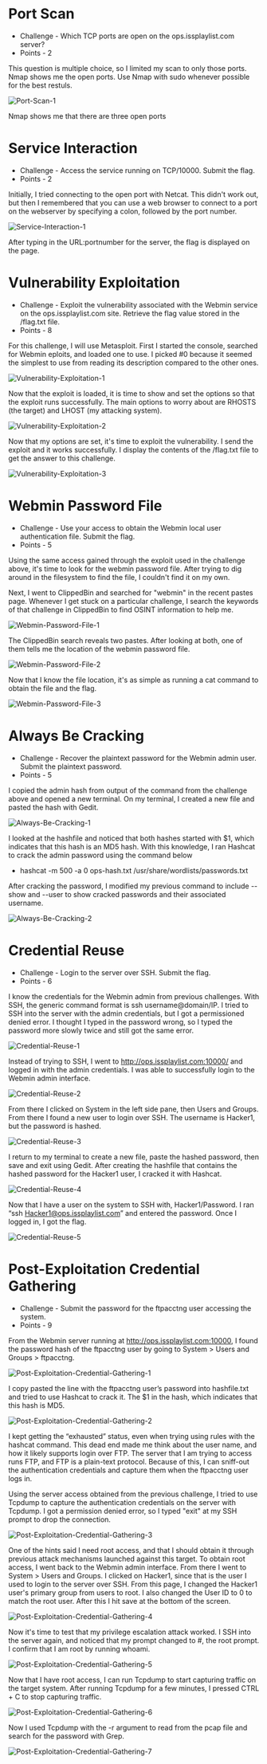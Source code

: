 # Port Scan

* Challenge - Which TCP ports are open on the ops.issplaylist.com server?
* Points - 2 

This question is multiple choice, so I limited my scan to only those ports. Nmap shows me the open ports. Use Nmap with sudo whenever possible for the best restuls. 

![Port-Scan-1](https://github.com/user-attachments/assets/2ddf01fd-2fa9-4b4c-bca6-25959a0a29db)

Nmap shows me that there are three open ports

# Service Interaction

* Challenge - Access the service running on TCP/10000. Submit the flag.
* Points - 2

Initially, I tried connecting to the open port with Netcat. This didn't work out, but then I remembered that you can use a web browser to connect to a port on the webserver by specifying a colon, followed by the port number. 

![Service-Interaction-1](https://github.com/user-attachments/assets/a9fe70c6-602c-40dc-93b6-f5d3de2ddae8)

After typing in the URL:portnumber for the server, the flag is displayed on the page. 

# Vulnerability Exploitation

* Challenge - Exploit the vulnerability associated with the Webmin service on the ops.issplaylist.com site. Retrieve the flag value stored in the /flag.txt file.
* Points - 8

For this challenge, I will use Metasploit. First I started the console, searched for Webmin eploits, and loaded one to use. I picked #0 because it seemed the simplest to use from reading its description compared to the other ones. 

![Vulnerability-Exploitation-1](https://github.com/user-attachments/assets/71f87631-70f2-4d22-b0e0-5326f2e943a5)

Now that the exploit is loaded, it is time to show and set the options so that the exploit runs successfully. The main options to worry about are RHOSTS (the target) and LHOST (my attacking system). 

![Vulnerability-Exploitation-2](https://github.com/user-attachments/assets/44faa2dc-65ab-4f0a-bd01-ee7769fccbb1)

Now that my options are set, it's time to exploit the vulnerability. I send the exploit and it works successfully. I display the contents of the /flag.txt file to get the answer to this challenge. 

![Vulnerability-Exploitation-3](https://github.com/user-attachments/assets/7e3f4948-e290-4bf5-8d68-09ce3afde57d)


# Webmin Password File

* Challenge - Use your access to obtain the Webmin local user authentication file. Submit the flag.
* Points - 5

Using the same access gained through the exploit used in the challenge above, it's time to look for the webmin password file. After trying to dig around in the filesystem to find the file, I couldn't find it on my own. 

Next, I went to ClippedBin and searched for "webmin" in the recent pastes page. Whenever I get stuck on a particular challenge, I search the keywords of that challenge in ClippedBin to find OSINT information to help me. 

![Webmin-Password-File-1](https://github.com/user-attachments/assets/c782ebe6-625f-46ab-afc7-da4ed944824b)

The ClippedBin search reveals two pastes. After looking at both, one of them tells me the location of the webmin password file. 

![Webmin-Password-File-2](https://github.com/user-attachments/assets/460fee1f-3b86-4cd6-9faf-6dfce1122851)

Now that I know the file location, it's as simple as running a cat command to obtain the file and the flag. 

![Webmin-Password-File-3](https://github.com/user-attachments/assets/b9ab718d-295c-43e0-bca7-2d5a1359dc06)


# Always Be Cracking

* Challenge - Recover the plaintext password for the Webmin admin user. Submit the plaintext password.
* Points - 5

I copied the admin hash from output of the command from the challenge above and opened a new terminal. On my terminal, I created a new file and pasted the hash with Gedit. 

![Always-Be-Cracking-1](https://github.com/user-attachments/assets/4f9c57fb-1a70-4bc1-bceb-b29ca79bf139)

I looked at the hashfile and noticed that both hashes started with $1, which indicates that this hash is an MD5 hash. With this knowledge, I ran Hashcat to crack the admin password using the command below
* hashcat -m 500 -a 0 ops-hash.txt /usr/share/wordlists/passwords.txt

After cracking the password, I modified my previous command to include --show and --user to show cracked passwords and their associated username.

![Always-Be-Cracking-2](https://github.com/user-attachments/assets/dd110034-2449-44b9-8a5a-ce714eeeda42)


# Credential Reuse

* Challenge - Login to the server over SSH. Submit the flag.
* Points - 6 

I know the credentials for the Webmin admin from previous challenges. With SSH, the generic command format is ssh username@domain/IP. I tried to SSH into the server with the admin credentials, but I got a permissioned denied error. I thought I typed in the password wrong, so I typed the password more slowly twice and still got the same error.

![Credential-Reuse-1](https://github.com/user-attachments/assets/ff84a533-d7c4-46c4-a7c0-a09570c0ed5f)

Instead of trying to SSH, I went to http://ops.issplaylist.com:10000/ and logged in with the admin credentials. I was able to successfully login to the Webmin admin interface. 

![Credential-Reuse-2](https://github.com/user-attachments/assets/fcefac44-5f56-42be-b09a-994110133893)

From there I clicked on System in the left side pane, then Users and Groups. From there I found a new user to login over SSH. The username is Hacker1, but the password is hashed. 

![Credential-Reuse-3](https://github.com/user-attachments/assets/297f4edf-ae7c-4519-a844-7d2ebacbb037)

I return to my terminal to create a new file, paste the hashed password, then save and exit using Gedit. After creating the hashfile that contains the hashed password for the Hacker1 user, I cracked it with Hashcat. 

![Credential-Reuse-4](https://github.com/user-attachments/assets/2f380bde-0c86-40f0-bf60-b451db1a2c66)

Now that I have a user on the system to SSH with, Hacker1/Password. I ran “ssh Hacker1@ops.issplaylist.com” and entered the password. Once I logged in, I got the flag.

![Credential-Reuse-5](https://github.com/user-attachments/assets/badcab88-6156-47ce-a6d9-e1916995d10e)


# Post-Exploitation Credential Gathering

* Challenge - Submit the password for the ftpacctng user accessing the system.
* Points - 9 

From the Webmin server running at http://ops.issplaylist.com:10000, I found the password hash of the ftpacctng user by going to System > Users and Groups > ftpacctng.

![Post-Exploitation-Credential-Gathering-1](https://github.com/user-attachments/assets/9e494ad6-053a-4642-935e-cebbfdd89f1b)

I copy pasted the line with the ftpacctng user’s password into hashfile.txt and tried to use Hashcat to crack it. The $1 in the hash, which indicates that this hash is MD5. 

![Post-Exploitation-Credential-Gathering-2](https://github.com/user-attachments/assets/9d68717a-1f7e-4b2b-ac22-686f6502ef42)

I kept getting the “exhausted” status, even when trying using rules with the hashcat command. This dead end made me think about the user name, and how it likely supports login over FTP. The server that I am trying to access runs FTP, and FTP is a plain-text protocol. Because of this, I can sniff-out the authentication credentials and capture them when the ftpacctng user logs in. 

Using the server access obtained from the previous challenge, I tried to use Tcpdump to capture the authentication credentials on the server with Tcpdump. I got a permission denied error, so I typed "exit" at my SSH prompt to drop the connection. 

![Post-Exploitation-Credential-Gathering-3](https://github.com/user-attachments/assets/71d23d8c-4410-4b0e-b425-ed9110906f0c)

One of the hints said I need root access, and that I should obtain it through previous attack mechanisms launched against this target. To obtain root access, I went back to the Webmin admin interface. From there I went to System > Users and Groups. I clicked on Hacker1, since that is the user I used to login to the server over SSH. From this page, I changed the Hacker1 user's primary group from users to root. I also changed the User ID to 0 to match the root user. After this I hit save at the bottom of the screen. 

![Post-Exploitation-Credential-Gathering-4](https://github.com/user-attachments/assets/753c006d-17bf-4d90-b740-14357496d357)

Now it's time to test that my privilege escalation attack worked. I SSH into the server again, and noticed that my prompt changed to #, the root prompt. I confirm that I am root by running whoami.

![Post-Exploitation-Credential-Gathering-5](https://github.com/user-attachments/assets/a427d093-6384-4921-9167-e5d89447d404)

Now that I have root access, I can run Tcpdump to start capturing traffic on the target system. After running Tcpdump for a few minutes, I pressed CTRL + C to stop capturing traffic. 

![Post-Exploitation-Credential-Gathering-6](https://github.com/user-attachments/assets/83430a34-cdec-4f35-8a0f-2179c77f50f1)

Now I used Tcpdump with the -r argument to read from the pcap file and search for the password with Grep. 

![Post-Exploitation-Credential-Gathering-7](https://github.com/user-attachments/assets/df2036f2-6cf5-4c7f-9de1-2c737b317594)
